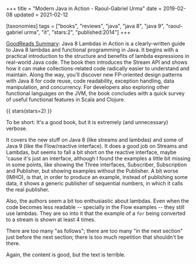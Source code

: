 +++
title = "Modern Java in Action - Raoul-Gabriel Urma"
date = 2019-02-08
updated = 2021-02-12

[taxonomies]
tags = ["books", "reviews", "java", "java 8", "java 9", "raoul-gabriel urma",
"it", "stars:2", "published:2014"]
+++

[GoodReads Summary](https://www.goodreads.com/book/show/46213396-modern-java-in-action):
Java 8 Lambdas in Action is a clearly-written guide to Java 8 lambdas and
functional programming in Java. It begins with a practical introduction to the
structure and benefits of lambda expressions in real-world Java code. The book
then introduces the Stream API and shows how it can make collections-related
code radically easier to understand and maintain. Along the way, you'll
discover new FP-oriented design patterns with Java 8 for code reuse, code
readability, exception handling, data manipulation, and concurrency. For
developers also exploring other functional languages on the JVM, the book
concludes with a quick survey of useful functional features in Scala and
Clojure.

<!-- more -->

{{ stars(stars=2) }}

To be short: It's a good book, but it is extremely (and unnecessary) verbose.

It covers the new stuff on Java 8 (like streams and lambdas) and some of Java 9
(like the Flow/reactive interface). It does a good job on Streams and Lambdas,
but seems to fall a bit short on the reactive interface, maybe 'cause it's just
an interface, although I found the examples a little bit missing in some
points, like showing the Three interfaces, Subscriber, Subscription and
Publisher, but showing examples without the Publisher. A bit worse (IMHO), is
that, in order to produce an example, instead of publishing some data, it shows
a generic publisher of sequential numbers, in which it calls the real
publisher.

Also, the authors seem a bit too enthusiastic about lambdas. Even when the code
becomes less readable -- specially in the Flow examples -- they still use
lambdas. They are so into it that the example of a `for` being converted to a
stream is shown at least 4 times.

There are too many "as follows"; there are too many "in the next section" just
before the next section; there is too much repetition that shouldn't be there.

Again, the content is good, but the text is terrible.
